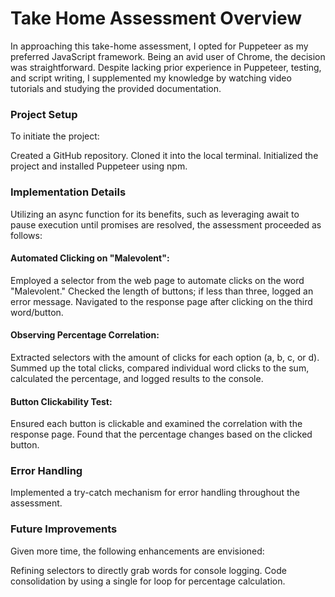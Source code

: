 # Take Home Assessment Overview
In approaching this take-home assessment, I opted for Puppeteer as my preferred JavaScript framework. Being an avid user of Chrome, the decision was straightforward. Despite lacking prior experience in Puppeteer, testing, and script writing, I supplemented my knowledge by watching video tutorials and studying the provided documentation.

### Project Setup
To initiate the project:

Created a GitHub repository.
Cloned it into the local terminal.
Initialized the project and installed Puppeteer using npm.

### Implementation Details
Utilizing an async function for its benefits, such as leveraging await to pause execution until promises are resolved, the assessment proceeded as follows:

#### Automated Clicking on "Malevolent":
Employed a selector from the web page to automate clicks on the word "Malevolent."
Checked the length of buttons; if less than three, logged an error message.
Navigated to the response page after clicking on the third word/button.

#### Observing Percentage Correlation:
Extracted selectors with the amount of clicks for each option (a, b, c, or d).
Summed up the total clicks, compared individual word clicks to the sum, calculated the percentage, and logged results to the console.

#### Button Clickability Test:
Ensured each button is clickable and examined the correlation with the response page.
Found that the percentage changes based on the clicked button.

### Error Handling
Implemented a try-catch mechanism for error handling throughout the assessment.

### Future Improvements
Given more time, the following enhancements are envisioned:

Refining selectors to directly grab words for console logging.
Code consolidation by using a single for loop for percentage calculation.
